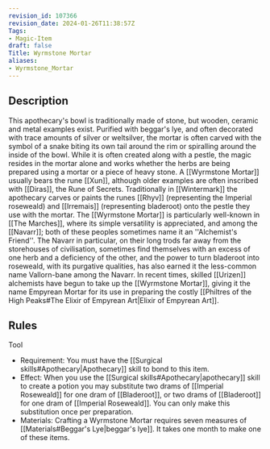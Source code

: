 ```yaml
---
revision_id: 107366
revision_date: 2024-01-26T11:38:57Z
Tags:
- Magic-Item
draft: false
Title: Wyrmstone Mortar
aliases:
- Wyrmstone_Mortar
---
```

## Description
This apothecary's bowl is traditionally made of stone, but wooden, ceramic and metal examples exist. Purified with beggar's lye, and often decorated with trace amounts of silver or weltsilver, the mortar is often carved with the symbol of a snake biting its own tail around the rim or spiralling around the inside of the bowl. While it is often created along with a pestle, the magic resides in the mortar alone and works whether the herbs are being prepared using a mortar or a piece of heavy stone.
A [[Wyrmstone Mortar]] usually bears the rune [[Xun]], although older examples are often inscribed with [[Diras]], the Rune of Secrets. Traditionally in [[Wintermark]] the apothecary carves or paints the runes [[Rhyv]] (representing the Imperial roseweald) and [[Irremais]] (representing bladeroot) onto the pestle they use with the mortar.
The [[Wyrmstone Mortar]] is particularly well-known in [[The Marches]], where its simple versatility is appreciated, and among the [[Navarr]]; both of these peoples sometimes name it an ''Alchemist's Friend''. The Navarr in particular, on their long trods far away from the storehouses of civilisation, sometimes find themselves with an excess of one herb and a deficiency of the other, and the power to turn bladeroot into roseweald, with its purgative qualities, has also earned it the less-common name Vallorn-bane among the Navarr.
In recent times, skilled [[Urizen]] alchemists have begun to take up the [[Wyrmstone Mortar]], giving it the name Empyrean Mortar for its use in preparing the costly [[Philtres of the High Peaks#The Elixir of Empyrean Art|Elixir of Empyrean Art]].
## Rules
Tool
* Requirement: You must have the [[Surgical skills#Apothecary|Apothecary]] skill to bond to this item.
* Effect: When you use the [[Surgical skills#Apothecary|apothecary]] skill to create a potion you may substitute two drams of [[Imperial Roseweald]] for one dram of [[Bladeroot]], or two drams of [[Bladeroot]] for one dram of [[Imperial Roseweald]]. You can only make this substitution once per preparation.
* Materials: Crafting a Wyrmstone Mortar requires seven measures of [[Materials#Beggar's Lye|beggar's lye]]. It takes one month to make one of these items.
